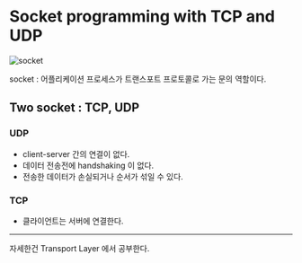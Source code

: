 # Socket programming with TCP and UDP

![socket](https://user-images.githubusercontent.com/48989903/136778869-6f7706ff-253d-43c5-b91b-b2d1751b6934.png)

socket : 어플리케이션 프로세스가 트랜스포트 프로토콜로 가는 문의 역할이다.

## Two socket : TCP, UDP

### UDP

* client-server 간의 연결이 없다.
* 데이터 전송전에 handshaking 이 없다.
* 전송한 데이터가 손실되거나 순서가 섞일 수 있다.

### TCP

* 클라이언트는 서버에 연결한다.


<hr/>

자세한건 Transport Layer 에서 공부한다.

